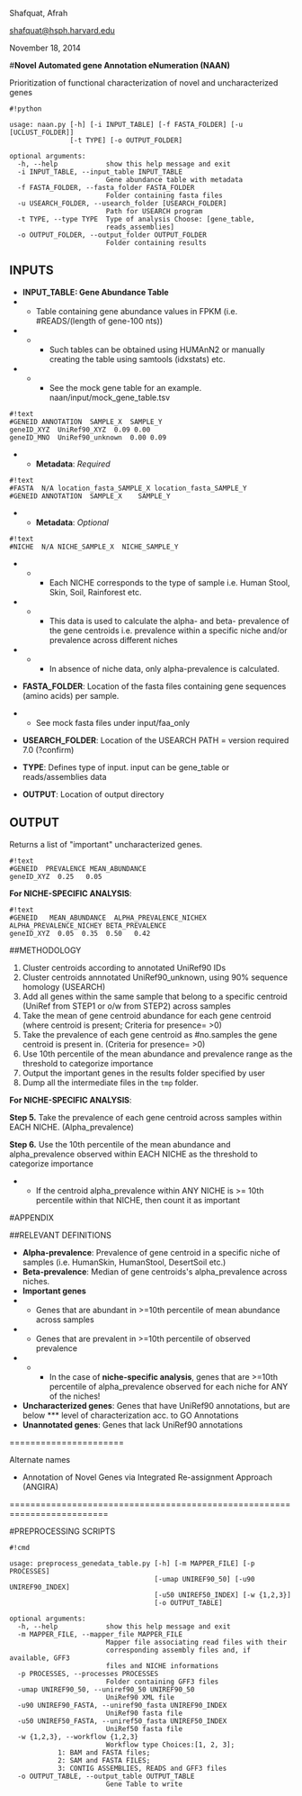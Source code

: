 Shafquat, Afrah

shafquat@hsph.harvard.edu

November 18, 2014

#**Novel Automated gene Annotation eNumeration (NAAN)**

Prioritization of functional characterization of novel and uncharacterized genes

```
#!python

usage: naan.py [-h] [-i INPUT_TABLE] [-f FASTA_FOLDER] [-u [UCLUST_FOLDER]]
               [-t TYPE] [-o OUTPUT_FOLDER]

optional arguments:
  -h, --help            show this help message and exit
  -i INPUT_TABLE, --input_table INPUT_TABLE
                        Gene abundance table with metadata
  -f FASTA_FOLDER, --fasta_folder FASTA_FOLDER
                        Folder containing fasta files
  -u USEARCH_FOLDER, --usearch_folder [USEARCH_FOLDER]
                        Path for USEARCH program
  -t TYPE, --type TYPE  Type of analysis Choose: [gene_table,
                        reads_assemblies]
  -o OUTPUT_FOLDER, --output_folder OUTPUT_FOLDER
                        Folder containing results

```


## **INPUTS**

* **INPUT_TABLE: Gene Abundance Table**
* * Table containing gene abundance values in FPKM (i.e. #READS/(length of gene-100 nts)) 
* * * Such tables can be obtained using HUMAnN2 or manually creating the table using samtools (idxstats) etc.
* * * See the mock gene table for an example. naan/input/mock_gene_table.tsv

```
#!text
#GENEID ANNOTATION  SAMPLE_X  SAMPLE_Y
geneID_XYZ  UniRef90_XYZ  0.09 0.00
geneID_MNO  UniRef90_unknown  0.00 0.09
```

* * **Metadata**: *Required*

```
#!text
#FASTA	N/A	location_fasta_SAMPLE_X	location_fasta_SAMPLE_Y
#GENEID	ANNOTATION	SAMPLE_X	SAMPLE_Y
```

* * **Metadata**: *Optional*

```
#!text
#NICHE	N/A	NICHE_SAMPLE_X	NICHE_SAMPLE_Y
```

* * * Each NICHE corresponds to the type of sample i.e. Human Stool, Skin, Soil, Rainforest etc. 
* * * This data is used to calculate the alpha- and beta- prevalence of the gene centroids i.e. prevalence within a specific niche and/or prevalence across different niches
* * * In absence of niche data, only alpha-prevalence is calculated.

* **FASTA_FOLDER**: Location of the fasta files containing gene sequences (amino acids) per sample.
* * See mock fasta files under input/faa_only
* **USEARCH_FOLDER**: Location of the USEARCH PATH = version required 7.0 (?confirm)
* **TYPE**: Defines type of input. input can be gene_table or reads/assemblies data
* **OUTPUT**: Location of output directory

## **OUTPUT**

Returns a list of "important" uncharacterized genes.

```
#!text
#GENEID  PREVALENCE MEAN_ABUNDANCE
geneID_XYZ  0.25   0.05
```

**For NICHE-SPECIFIC ANALYSIS**:

```
#!text
#GENEID   MEAN_ABUNDANCE  ALPHA_PREVALENCE_NICHEX ALPHA_PREVALENCE_NICHEY BETA_PREVALENCE
geneID_XYZ  0.05  0.35  0.50   0.42 
```


##METHODOLOGY

1. Cluster centroids according to annotated UniRef90 IDs
2. Cluster centroids annnotated UniRef90_unknown, using 90% sequence homology (USEARCH)
3. Add all genes within the same sample that belong to a specific centroid (UniRef from STEP1 or o/w from STEP2) across samples
4. Take the mean of gene centroid abundance for each gene centroid (where centroid is present; Criteria for presence= >0)
5. Take the prevalence of each gene centroid as #no.samples the gene centroid is present in. (Criteria for presence= >0)
6. Use 10th percentile of the mean abundance and prevalence range as the threshold to categorize importance
7. Output the important genes in the results folder specified by user
8. Dump all the intermediate files in the ``tmp`` folder.

**For NICHE-SPECIFIC ANALYSIS**:

**Step 5.** Take the prevalence of each gene centroid across samples within EACH NICHE. (Alpha_prevalence)

**Step 6.** Use the 10th percentile of the mean abundance and alpha_prevalence observed within EACH NICHE as the threshold to categorize importance
* * If the centroid alpha_prevalence within ANY NICHE is >= 10th percentile within that NICHE, then count it as important


#APPENDIX

##RELEVANT DEFINITIONS

* **Alpha-prevalence**: Prevalence of gene centroid in a specific niche of samples (i.e. HumanSkin, HumanStool, DesertSoil etc.) 
* **Beta-prevalence**: Median of gene centroids's alpha_prevalence across niches.
* **Important genes**
* * Genes that are abundant in >=10th percentile of mean abundance across samples
* * Genes that are prevalent in >=10th percentile of observed prevalence
* * * In the case of **niche-specific analysis**, genes that are >=10th percentile of alpha_prevalence observed for each niche for ANY of the niches!
* **Uncharacterized genes**: Genes that have UniRef90 annotations, but are below *** level of characterization acc. to GO Annotations
* **Unannotated genes**: Genes that lack UniRef90 annotations


======================

Alternate names

* Annotation of Novel Genes via Integrated Re-assignment Approach (ANGIRA)


=========================================================================

#PREPROCESSING SCRIPTS

```
#!cmd

usage: preprocess_genedata_table.py [-h] [-m MAPPER_FILE] [-p PROCESSES]
                                    [-umap UNIREF90_50] [-u90 UNIREF90_INDEX]
                                    [-u50 UNIREF50_INDEX] [-w {1,2,3}]
                                    [-o OUTPUT_TABLE]

optional arguments:
  -h, --help            show this help message and exit
  -m MAPPER_FILE, --mapper_file MAPPER_FILE
                        Mapper file associating read files with their
                        corresponding assembly files and, if available, GFF3
                        files and NICHE informations
  -p PROCESSES, --processes PROCESSES
                        Folder containing GFF3 files
  -umap UNIREF90_50, --uniref90_50 UNIREF90_50
                        UniRef90 XML file
  -u90 UNIREF90_FASTA, --uniref90_fasta UNIREF90_INDEX
                        UniRef90 fasta file
  -u50 UNIREF50_FASTA, --uniref50_fasta UNIREF50_INDEX
                        UniRef50 fasta file
  -w {1,2,3}, --workflow {1,2,3}
                        Workflow type Choices:[1, 2, 3]; 
			1: BAM and FASTA files; 
			2: SAM and FASTA FILES; 
			3: CONTIG ASSEMBLIES, READS and GFF3 files
  -o OUTPUT_TABLE, --output_table OUTPUT_TABLE
                        Gene Table to write
```

